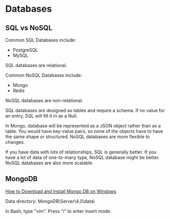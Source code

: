 # Databases

## SQL vs NoSQL

Common SQL Databases include:

* PostgreSQL
* MySQL

SQL databases are relational. 

Common NoSQL Databases include:

* Mongo
* Redis

NoSQL databases are non-relational. 

SQL databases are designed as tables and require a schema. If no value for an entry, SQL will fill it in as a Null. 

In Mongo, database will be represented as a JSON object rather than as a table. You would have key-value pairs, so none of the objects have to have the same shape or structured. NoSQL databases are more flexible to changes. 

If you have data with lots of relationships, SQL is generally better. If you have a lot of data of one-to-many type, NoSQL database might be better. NoSQL databases are also more scalable. 

## MongoDB

[How to Download and Install Mongo DB on Windows](https://medium.com/@LondonAppBrewery/how-to-download-install-mongodb-on-windows-4ee4b3493514)

Data directory: MongoDB\Server\4.0\data\

In Bash, type "vim". Press "i" to enter insert mode. 
